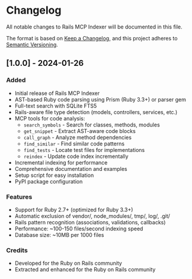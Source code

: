 # Changelog

All notable changes to Rails MCP Indexer will be documented in this file.

The format is based on [Keep a Changelog](https://keepachangelog.com/en/1.0.0/),
and this project adheres to [Semantic Versioning](https://semver.org/spec/v2.0.0.html).

## [1.0.0] - 2024-01-26

### Added
- Initial release of Rails MCP Indexer
- AST-based Ruby code parsing using Prism (Ruby 3.3+) or parser gem
- Full-text search with SQLite FTS5
- Rails-aware file type detection (models, controllers, services, etc.)
- MCP tools for code analysis:
  - `search_symbols` - Search for classes, methods, modules
  - `get_snippet` - Extract AST-aware code blocks
  - `call_graph` - Analyze method dependencies
  - `find_similar` - Find similar code patterns
  - `find_tests` - Locate test files for implementations
  - `reindex` - Update code index incrementally
- Incremental indexing for performance
- Comprehensive documentation and examples
- Setup script for easy installation
- PyPI package configuration

### Features
- Support for Ruby 2.7+ (optimized for Ruby 3.3+)
- Automatic exclusion of vendor/, node_modules/, tmp/, log/, .git/
- Rails pattern recognition (associations, validations, callbacks)
- Performance: ~100-150 files/second indexing speed
- Database size: ~10MB per 1000 files

### Credits
- Developed for the Ruby on Rails community
- Extracted and enhanced for the Ruby on Rails community